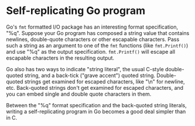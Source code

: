 # Self-replicating Go program

Go's `fmt` formatted I/O package has an interesting format specification, "%q". Suppose your Go program has composed a string value that contains newlines, double-quote characters or other escapable characters. Pass such a string as an argument to one of the `fmt` functions (like `fmt.Printf()`) and use "%q" as the output specification. `fmt.Printf()` will escape all escapable characters in the  resulting output.

Go also has two ways to indicate "string literal", the usual C-style double-quoted string,
and a back-tick ("grave accent") quoted string. Double-quoted strings get examined for escaped characters, like "\n" for newline, etc.
Back-quoted strings don't get examined for escaped characters, and you can embed single and double quote characters in them.

Between the "%q" format specification and the back-quoted string literals, writing a self-replicating program in Go becomes a good deal simpler than in C.

